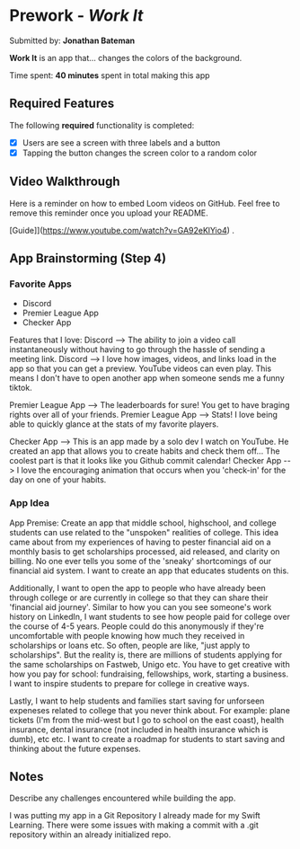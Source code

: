 # Prework - *Work It*

Submitted by: **Jonathan Bateman**

**Work It** is an app that... changes the colors of the background.

Time spent: **40 minutes** spent in total making this app

## Required Features

The following **required** functionality is completed:

- [x] Users are see a screen with three labels and a button
- [x] Tapping the button changes the screen color to a random color
 
## Video Walkthrough

Here is a reminder on how to embed Loom videos on GitHub. Feel free to remove this reminder once you upload your README. 

[Guide]](https://www.youtube.com/watch?v=GA92eKlYio4) .

## App Brainstorming (Step 4)

### Favorite Apps
- Discord
- Premier League App
- Checker App

Features that I love:
Discord --> The ability to join a video call instantaneously without having to go through the hassle of sending a meeting link.
Discord --> I love how images, videos, and links load in the app so that you can get a preview. YouTube videos can even play. This means I don't have to open another app when someone sends me a funny tiktok.

Premier League App --> The leaderboards for sure! You get to have braging rights over all of your friends. 
Premier League App --> Stats! I love being able to quickly glance at the stats of my favorite players.

Checker App --> This is an app made by a solo dev I watch on YouTube. He created an app that allows you to create habits and check them off... The coolest part is that it looks like you Github commit calendar!
Checker App --> I love the encouraging animation that occurs when you 'check-in' for the day on one of your habits.

### App Idea
App Premise: Create an app that middle school, highschool, and college students can use related to the "unspoken" realities of college. This idea came about from my experiences of having to pester financial aid on a monthly basis to get scholarships processed, aid released, and clarity on billing. No one ever tells you some of the 'sneaky' shortcomings of our financial aid system. I want to create an app that educates students on this. 

Additionally, I want to open the app to people who have already been through college or are currently in college so that they can share their 'financial aid journey'. Similar to how you can you see someone's work history on LinkedIn, I want students to see how people paid for college over the course of 4-5 years. People could do this anonymously if they're uncomfortable with people knowing how much they received in scholarships or loans etc. So often, people are like, "just apply to scholarships". But the reality is, there are millions of students applying for the same scholarships on Fastweb, Unigo etc. You have to get creative with how you pay for school: fundraising, fellowships, work, starting a business. I want to inspire students to prepare for college in creative ways. 

Lastly, I want to help students and families start saving for unforseen expeneses related to college that you never think about. For example: plane tickets (I'm from the mid-west but I go to school on the east coast), health insurance, dental insurance (not included in health insurance which is dumb), etc etc. I want to create a roadmap for students to start saving and thinking about the future expenses.

## Notes

Describe any challenges encountered while building the app.

I was putting my app in a Git Repository I already made for my Swift Learning. There were some issues with making a commit with a .git repository within an already initialized repo.

